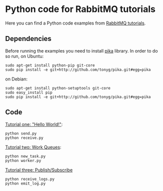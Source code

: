 # Python code for RabbitMQ tutorials

Here you can find a Python code examples from [RabbitMQ
tutorials](http://www.rabbitmq.com/getstarted.html).

## Dependencies

Before running the examples you need to install
[pika](https://github.com/tonyg/pika) library. In order to do so run,
on Ubuntu:

    sudo apt-get install python-pip git-core
    sudo pip install -e git+http://github.com/tonyg/pika.git#egg=pika

on Debian:

    sudo apt-get install python-setuptools git-core
    sudo easy_install pip
    sudo pip install -e git+http://github.com/tonyg/pika.git#egg=pika


## Code

[Tutorial one: "Hello World!"](http://www.rabbitmq.com/tutorial-one-python.html):

    python send.py
    python receive.py


[Tutorial two: Work Queues](http://www.rabbitmq.com/tutorial-two-python.html):

    python new_task.py
    python worker.py


[Tutorial three: Publish/Subscribe](http://www.rabbitmq.com/tutorial-three-python.html)

    python receive_logs.py
    python emit_log.py

